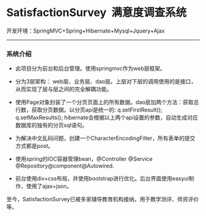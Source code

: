 # SatisfactionSurvey  满意度调查系统

开发环境：SpringMVC+Spring+Hibernate+Mysql+Jquery+Ajax

* * *

### 系统介绍

- 此项目分为前台和后台管理。使用springmvc作为web层框架。
  
- 分为3层架构： web层、业务层、dao层。上层对下层的调用使用的是接口，从而实现了层与层之间的完全解耦功能。

- 使用Page对象封装了一个分页页面上的所有数据。dao层加两个方法：获取总行数，获取分页数据。以分页api是统一的: q.setFirstResult(); q.setMaxResults();  hibernate会根据以上两个api设置的参数，自动生成对应数据库的独有的分页sql语句。

- 为解决中文乱码问题，创建一个CharacterEncodingFilter，所有表单的提交方式都是post。

- 使用spring的IOC容器管理bean，@Controller @Service @Repository@component@Autowired.

- 前台使用div+css布局，并使用bootstrap进行优化。后台界面使用easyui制作，使用了ajax+json。   




至今，SatisfactionSurvey已被多家辅导教育机构接纳，用于教学测评、师资评价等。
